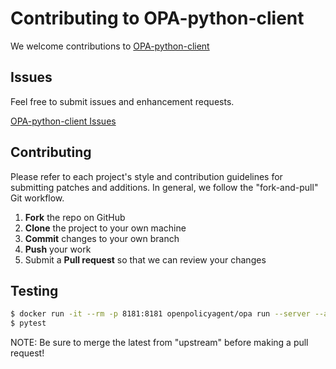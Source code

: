 # Contributing to OPA-python-client

We welcome contributions to [OPA-python-client](https://github.com/Turall/OPA-python-client)

## Issues

Feel free to submit issues and enhancement requests.

[OPA-python-client Issues](https://github.com/Turall/OPA-python-client/issues)

## Contributing

Please refer to each project's style and contribution guidelines for submitting patches and additions. In general, we follow the "fork-and-pull" Git workflow.

1.  **Fork** the repo on GitHub
2.  **Clone** the project to your own machine
3.  **Commit** changes to your own branch
4.  **Push** your work
5.  Submit a **Pull request** so that we can review your changes


## Testing
```sh
$ docker run -it --rm -p 8181:8181 openpolicyagent/opa run --server --addr :8181
$ pytest
```

NOTE: Be sure to merge the latest from "upstream" before making a pull request!
